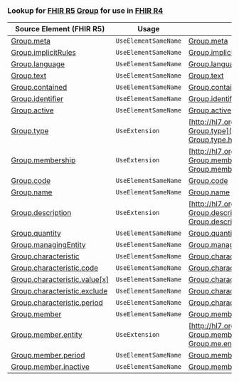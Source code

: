 ### Lookup for [FHIR R5](https://hl7.org/fhir/R5/) [Group](https://hl7.org/fhir/R5/Group.html) for use in [FHIR R4](https://hl7.org/fhir/R4/)

| Source Element (FHIR R5) | Usage | Target |
| -------------- | ----- | ------ |
| [Group.meta](https://hl7.org/fhir/R5/Group.html#resource) | `UseElementSameName` | [Group.meta](https://hl7.org/fhir/R4/Group.html#resource) |
| [Group.implicitRules](https://hl7.org/fhir/R5/Group.html#resource) | `UseElementSameName` | [Group.implicitRules](https://hl7.org/fhir/R4/Group.html#resource) |
| [Group.language](https://hl7.org/fhir/R5/Group.html#resource) | `UseElementSameName` | [Group.language](https://hl7.org/fhir/R4/Group.html#resource) |
| [Group.text](https://hl7.org/fhir/R5/Group.html#resource) | `UseElementSameName` | [Group.text](https://hl7.org/fhir/R4/Group.html#resource) |
| [Group.contained](https://hl7.org/fhir/R5/Group.html#resource) | `UseElementSameName` | [Group.contained](https://hl7.org/fhir/R4/Group.html#resource) |
| [Group.identifier](https://hl7.org/fhir/R5/Group.html#resource) | `UseElementSameName` | [Group.identifier](https://hl7.org/fhir/R4/Group.html#resource) |
| [Group.active](https://hl7.org/fhir/R5/Group.html#resource) | `UseElementSameName` | [Group.active](https://hl7.org/fhir/R4/Group.html#resource) |
| [Group.type](https://hl7.org/fhir/R5/Group.html#resource) | `UseExtension` | [http://hl7.org/fhir/5.0/StructureDefinition/extension-Group.type](StructureDefinition-ext-R5-Group.type.html) |
| [Group.membership](https://hl7.org/fhir/R5/Group.html#resource) | `UseExtension` | [http://hl7.org/fhir/5.0/StructureDefinition/extension-Group.membership](StructureDefinition-ext-R5-Group.membership.html) |
| [Group.code](https://hl7.org/fhir/R5/Group.html#resource) | `UseElementSameName` | [Group.code](https://hl7.org/fhir/R4/Group.html#resource) |
| [Group.name](https://hl7.org/fhir/R5/Group.html#resource) | `UseElementSameName` | [Group.name](https://hl7.org/fhir/R4/Group.html#resource) |
| [Group.description](https://hl7.org/fhir/R5/Group.html#resource) | `UseExtension` | [http://hl7.org/fhir/5.0/StructureDefinition/extension-Group.description](StructureDefinition-ext-R5-Group.description.html) |
| [Group.quantity](https://hl7.org/fhir/R5/Group.html#resource) | `UseElementSameName` | [Group.quantity](https://hl7.org/fhir/R4/Group.html#resource) |
| [Group.managingEntity](https://hl7.org/fhir/R5/Group.html#resource) | `UseElementSameName` | [Group.managingEntity](https://hl7.org/fhir/R4/Group.html#resource) |
| [Group.characteristic](https://hl7.org/fhir/R5/Group.html#resource) | `UseElementSameName` | [Group.characteristic](https://hl7.org/fhir/R4/Group.html#resource) |
| [Group.characteristic.code](https://hl7.org/fhir/R5/Group.html#resource) | `UseElementSameName` | [Group.characteristic.code](https://hl7.org/fhir/R4/Group.html#resource) |
| [Group.characteristic.value[x]](https://hl7.org/fhir/R5/Group.html#resource) | `UseElementSameName` | [Group.characteristic.value[x]](https://hl7.org/fhir/R4/Group.html#resource) |
| [Group.characteristic.exclude](https://hl7.org/fhir/R5/Group.html#resource) | `UseElementSameName` | [Group.characteristic.exclude](https://hl7.org/fhir/R4/Group.html#resource) |
| [Group.characteristic.period](https://hl7.org/fhir/R5/Group.html#resource) | `UseElementSameName` | [Group.characteristic.period](https://hl7.org/fhir/R4/Group.html#resource) |
| [Group.member](https://hl7.org/fhir/R5/Group.html#resource) | `UseElementSameName` | [Group.member](https://hl7.org/fhir/R4/Group.html#resource) |
| [Group.member.entity](https://hl7.org/fhir/R5/Group.html#resource) | `UseExtension` | [http://hl7.org/fhir/5.0/StructureDefinition/extension-Group.member.entity](StructureDefinition-ext-R5-Group.me.entity.html) |
| [Group.member.period](https://hl7.org/fhir/R5/Group.html#resource) | `UseElementSameName` | [Group.member.period](https://hl7.org/fhir/R4/Group.html#resource) |
| [Group.member.inactive](https://hl7.org/fhir/R5/Group.html#resource) | `UseElementSameName` | [Group.member.inactive](https://hl7.org/fhir/R4/Group.html#resource) |
